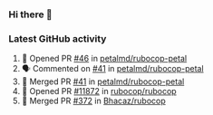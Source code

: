 ### Hi there 👋


### Latest GitHub activity
<!--START_SECTION:activity-->
1. 💪 Opened PR [#46](https://github.com/petalmd/rubocop-petal/pull/46) in [petalmd/rubocop-petal](https://github.com/petalmd/rubocop-petal)
2. 🗣 Commented on [#41](https://github.com/petalmd/rubocop-petal/issues/41) in [petalmd/rubocop-petal](https://github.com/petalmd/rubocop-petal)
3. 🎉 Merged PR [#41](https://github.com/petalmd/rubocop-petal/pull/41) in [petalmd/rubocop-petal](https://github.com/petalmd/rubocop-petal)
4. 💪 Opened PR [#11872](https://github.com/rubocop/rubocop/pull/11872) in [rubocop/rubocop](https://github.com/rubocop/rubocop)
5. 🎉 Merged PR [#372](https://github.com/Bhacaz/rubocop/pull/372) in [Bhacaz/rubocop](https://github.com/Bhacaz/rubocop)
<!--END_SECTION:activity-->

<!--
**Bhacaz/bhacaz** is a ✨ _special_ ✨ repository because its `README.md` (this file) appears on your GitHub profile.

Here are some ideas to get you started:

- 🔭 I’m currently working on ...
- 🌱 I’m currently learning ...
- 👯 I’m looking to collaborate on ...
- 🤔 I’m looking for help with ...
- 💬 Ask me about ...
- 📫 How to reach me: ...
- 😄 Pronouns: ...
- ⚡ Fun fact: ...
-->

